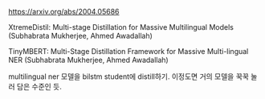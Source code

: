 https://arxiv.org/abs/2004.05686

XtremeDistil: Multi-stage Distillation for Massive Multilingual Models (Subhabrata Mukherjee, Ahmed Awadallah)

TinyMBERT: Multi-Stage Distillation Framework for Massive Multi-lingual NER (Subhabrata Mukherjee, Ahmed Awadallah)

multilingual ner 모델을 bilstm student에 distill하기. 이정도면 거의 모델을 꾹꾹 눌러 담은 수준인 듯.